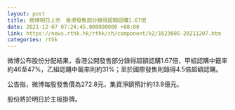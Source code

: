 ```yaml
---
layout: post
title: 微博明日上市　香港發售部分錄得超額認購1.67倍
date: 2021-12-07 07:24:45.000000000 +08:00
link: https://news.rthk.hk/rthk/ch/component/k2/1623085-20211207.htm
categories: rthk
---
```


微博公布股份分配結果，香港公開發售部分錄得超額認購1.67倍，甲組認購中籤率約46至47%，乙組認購中籤率則約31%；至於國際發售則錄得4.5倍超額認購。

公告指，微博每股發售價為272.8元，集資淨額預計約13.8億元。

股份將於明日於主板掛牌。
